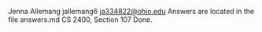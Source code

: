 Jenna Allemang
jallemang6
ja334822@ohio.edu
Answers are located in the file answers.md
CS 2400, Section 107
Done.